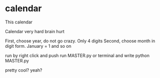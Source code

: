 # calendar

This calendar

Calendar very hard
brain hurt

First, choose year, do not go crazy. Only 4 digits
Second, choose month in digit form. January = 1 and so on

run by right click and push run MASTER.py or
terminal and write python MASTER.py

pretty cool? yeah? 
